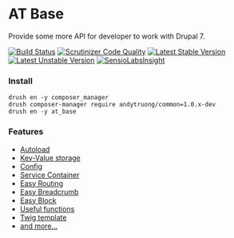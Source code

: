 AT Base
=======

Provide some more API for developer to work with Drupal 7.

[![Build Status](https://secure.travis-ci.org/atdrupal/at_base.png?branch=v7.3)](http://travis-ci.org/atdrupal/at_base) [![Scrutinizer Code Quality](https://scrutinizer-ci.com/g/atdrupal/at_base/badges/quality-score.png?s=f287f3ed102cedb11091668e5f6cb61b7603348a)](https://scrutinizer-ci.com/g/atdrupal/at_base/?branch=v7.3) [![Latest Stable Version](https://poser.pugx.org/drupal/at_base/v/stable.png)](https://packagist.org/packages/drupal/at_base) [![Latest Unstable Version](https://poser.pugx.org/drupal/at_base/v/unstable.png)](https://packagist.org/packages/drupal/at_base) [![SensioLabsInsight](https://insight.sensiolabs.com/projects/4d4ca884-7c2a-4f6c-a67a-dda9f09746bd/mini.png)](https://insight.sensiolabs.com/projects/4d4ca884-7c2a-4f6c-a67a-dda9f09746bd)

### Install

    drush en -y composer_manager
    drush composer-manager require andytruong/common=1.0.x-dev
    drush en -y at_base


### Features

- [Autoload](https://github.com/atdrupal/at_base/wiki/7.x-2.x-autoload)
- [Key-Value storage](https://github.com/atdrupal/at_base/wiki/7.x-2.x-kv)
- [Config](https://github.com/atdrupal/at_base/wiki/7.x-2.x-config)
- [Service Container](https://github.com/atdrupal/at_base/wiki/7.x-2.x-service-container)
- [Easy Routing](https://github.com/atdrupal/at_base/wiki/7.x-2.x-easy-routing)
- [Easy Breadcrumb](https://github.com/atdrupal/at_base/wiki/7.x-2.x-easy-breadcrumb)
- [Easy Block](https://github.com/atdrupal/at_base/wiki/7.x-2.x-easy-routing)
- [Useful functions](https://github.com/atdrupal/at_base/wiki/7.x-2.x-functions)
- [Twig template](https://github.com/atdrupal/at_base/wiki/7.x-2.x-twig-recipes)
- [and more…](https://github.com/atdrupal/at_base/wiki/_pages)

